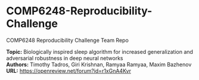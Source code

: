 # COMP6248-Reproducibility-Challenge
COMP6248 Reproducibility Challenge Team Repo

**Topic:** Biologically inspired sleep algorithm for increased generalization and adversarial robustness in deep neural networks  
**Authors:** Timothy Tadros, Giri Krishnan, Ramyaa Ramyaa, Maxim Bazhenov  
**URL:** https://openreview.net/forum?id=r1xGnA4Kvr

